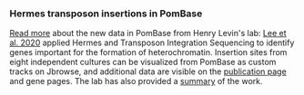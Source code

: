 ### Hermes transposon insertions in PomBase
<!-- pombase_flags: frontpage -->
<!-- newsfeed_thumbnail: transposon.png -->

[Read more](/news/2020-09-11-hermes-transposon-data-long) about the
new data in PomBase from Henry Levin's lab: [Lee et
al. 2020](https://www.pombase.org/reference/PMID:32101745) applied
Hermes and Transposon Integration Sequencing to identify genes
important for the formation of heterochromatin. Insertion sites from
eight independent cultures can be visualized from PomBase as custom
tracks on Jbrowse, and additional data are visible on the [publication
page](https://www.pombase.org/reference/PMID:32101745) and gene
pages. The lab has also provided a
[summary](/news/2020-09-11-hermes-transposon-data-long) of the work.


